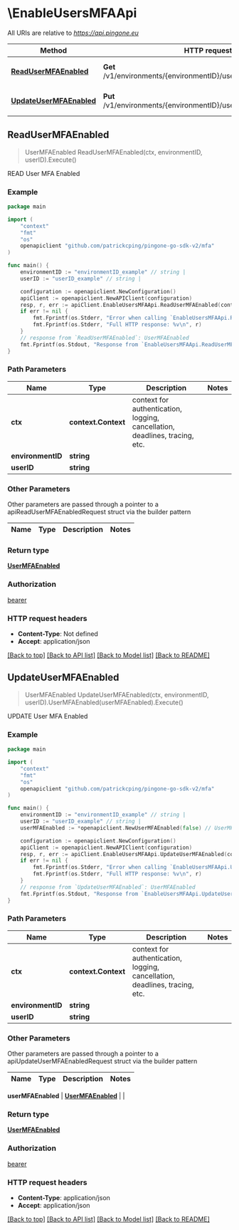 # \EnableUsersMFAApi

All URIs are relative to *https://api.pingone.eu*

Method | HTTP request | Description
------------- | ------------- | -------------
[**ReadUserMFAEnabled**](EnableUsersMFAApi.md#ReadUserMFAEnabled) | **Get** /v1/environments/{environmentID}/users/{userID}/mfaEnabled | READ User MFA Enabled
[**UpdateUserMFAEnabled**](EnableUsersMFAApi.md#UpdateUserMFAEnabled) | **Put** /v1/environments/{environmentID}/users/{userID}/mfaEnabled | UPDATE User MFA Enabled



## ReadUserMFAEnabled

> UserMFAEnabled ReadUserMFAEnabled(ctx, environmentID, userID).Execute()

READ User MFA Enabled

### Example

```go
package main

import (
    "context"
    "fmt"
    "os"
    openapiclient "github.com/patrickcping/pingone-go-sdk-v2/mfa"
)

func main() {
    environmentID := "environmentID_example" // string | 
    userID := "userID_example" // string | 

    configuration := openapiclient.NewConfiguration()
    apiClient := openapiclient.NewAPIClient(configuration)
    resp, r, err := apiClient.EnableUsersMFAApi.ReadUserMFAEnabled(context.Background(), environmentID, userID).Execute()
    if err != nil {
        fmt.Fprintf(os.Stderr, "Error when calling `EnableUsersMFAApi.ReadUserMFAEnabled``: %v\n", err)
        fmt.Fprintf(os.Stderr, "Full HTTP response: %v\n", r)
    }
    // response from `ReadUserMFAEnabled`: UserMFAEnabled
    fmt.Fprintf(os.Stdout, "Response from `EnableUsersMFAApi.ReadUserMFAEnabled`: %v\n", resp)
}
```

### Path Parameters


Name | Type | Description  | Notes
------------- | ------------- | ------------- | -------------
**ctx** | **context.Context** | context for authentication, logging, cancellation, deadlines, tracing, etc.
**environmentID** | **string** |  | 
**userID** | **string** |  | 

### Other Parameters

Other parameters are passed through a pointer to a apiReadUserMFAEnabledRequest struct via the builder pattern


Name | Type | Description  | Notes
------------- | ------------- | ------------- | -------------



### Return type

[**UserMFAEnabled**](UserMFAEnabled.md)

### Authorization

[bearer](../README.md#bearer)

### HTTP request headers

- **Content-Type**: Not defined
- **Accept**: application/json

[[Back to top]](#) [[Back to API list]](../README.md#documentation-for-api-endpoints)
[[Back to Model list]](../README.md#documentation-for-models)
[[Back to README]](../README.md)


## UpdateUserMFAEnabled

> UserMFAEnabled UpdateUserMFAEnabled(ctx, environmentID, userID).UserMFAEnabled(userMFAEnabled).Execute()

UPDATE User MFA Enabled

### Example

```go
package main

import (
    "context"
    "fmt"
    "os"
    openapiclient "github.com/patrickcping/pingone-go-sdk-v2/mfa"
)

func main() {
    environmentID := "environmentID_example" // string | 
    userID := "userID_example" // string | 
    userMFAEnabled := *openapiclient.NewUserMFAEnabled(false) // UserMFAEnabled |  (optional)

    configuration := openapiclient.NewConfiguration()
    apiClient := openapiclient.NewAPIClient(configuration)
    resp, r, err := apiClient.EnableUsersMFAApi.UpdateUserMFAEnabled(context.Background(), environmentID, userID).UserMFAEnabled(userMFAEnabled).Execute()
    if err != nil {
        fmt.Fprintf(os.Stderr, "Error when calling `EnableUsersMFAApi.UpdateUserMFAEnabled``: %v\n", err)
        fmt.Fprintf(os.Stderr, "Full HTTP response: %v\n", r)
    }
    // response from `UpdateUserMFAEnabled`: UserMFAEnabled
    fmt.Fprintf(os.Stdout, "Response from `EnableUsersMFAApi.UpdateUserMFAEnabled`: %v\n", resp)
}
```

### Path Parameters


Name | Type | Description  | Notes
------------- | ------------- | ------------- | -------------
**ctx** | **context.Context** | context for authentication, logging, cancellation, deadlines, tracing, etc.
**environmentID** | **string** |  | 
**userID** | **string** |  | 

### Other Parameters

Other parameters are passed through a pointer to a apiUpdateUserMFAEnabledRequest struct via the builder pattern


Name | Type | Description  | Notes
------------- | ------------- | ------------- | -------------


 **userMFAEnabled** | [**UserMFAEnabled**](UserMFAEnabled.md) |  | 

### Return type

[**UserMFAEnabled**](UserMFAEnabled.md)

### Authorization

[bearer](../README.md#bearer)

### HTTP request headers

- **Content-Type**: application/json
- **Accept**: application/json

[[Back to top]](#) [[Back to API list]](../README.md#documentation-for-api-endpoints)
[[Back to Model list]](../README.md#documentation-for-models)
[[Back to README]](../README.md)

